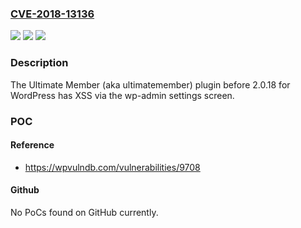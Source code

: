 ### [CVE-2018-13136](https://cve.mitre.org/cgi-bin/cvename.cgi?name=CVE-2018-13136)
![](https://img.shields.io/static/v1?label=Product&message=n%2Fa&color=blue)
![](https://img.shields.io/static/v1?label=Version&message=n%2Fa&color=blue)
![](https://img.shields.io/static/v1?label=Vulnerability&message=n%2Fa&color=brighgreen)

### Description

The Ultimate Member (aka ultimatemember) plugin before 2.0.18 for WordPress has XSS via the wp-admin settings screen.

### POC

#### Reference
- https://wpvulndb.com/vulnerabilities/9708

#### Github
No PoCs found on GitHub currently.

